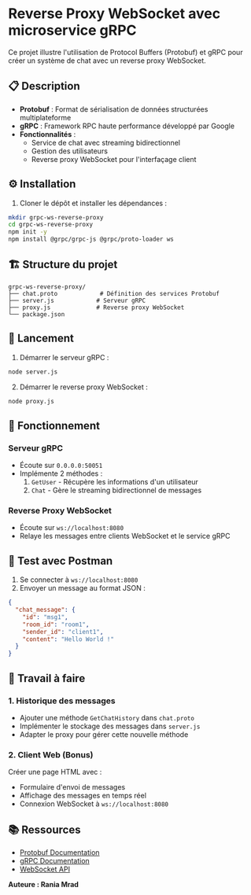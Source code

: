 
# Reverse Proxy WebSocket avec microservice gRPC


Ce projet illustre l'utilisation de Protocol Buffers (Protobuf) et gRPC pour créer un système de chat avec un reverse proxy WebSocket.

## 📋 Description
- **Protobuf** : Format de sérialisation de données structurées multiplateforme
- **gRPC** : Framework RPC haute performance développé par Google
- **Fonctionnalités** :
  - Service de chat avec streaming bidirectionnel
  - Gestion des utilisateurs
  - Reverse proxy WebSocket pour l'interfaçage client

## ⚙️ Installation

1. Cloner le dépôt et installer les dépendances :
```bash
mkdir grpc-ws-reverse-proxy
cd grpc-ws-reverse-proxy
npm init -y
npm install @grpc/grpc-js @grpc/proto-loader ws
```

## 🏗️ Structure du projet

```
grpc-ws-reverse-proxy/
├── chat.proto            # Définition des services Protobuf
├── server.js            # Serveur gRPC
├── proxy.js             # Reverse proxy WebSocket
└── package.json
```

## 🚀 Lancement

1. Démarrer le serveur gRPC :
```bash
node server.js
```

2. Démarrer le reverse proxy WebSocket :
```bash
node proxy.js
```

## 🔧 Fonctionnement

### Serveur gRPC
- Écoute sur `0.0.0.0:50051`
- Implémente 2 méthodes :
  1. `GetUser` - Récupère les informations d'un utilisateur
  2. `Chat` - Gère le streaming bidirectionnel de messages

### Reverse Proxy WebSocket
- Écoute sur `ws://localhost:8080`
- Relaye les messages entre clients WebSocket et le service gRPC

## 🧪 Test avec Postman

1. Se connecter à `ws://localhost:8080`
2. Envoyer un message au format JSON :
```json
{
  "chat_message": {
    "id": "msg1",
    "room_id": "room1",
    "sender_id": "client1",
    "content": "Hello World !"
  }
}
```

## 📝 Travail à faire

### 1. Historique des messages
- Ajouter une méthode `GetChatHistory` dans `chat.proto`
- Implémenter le stockage des messages dans `server.js`
- Adapter le proxy pour gérer cette nouvelle méthode

### 2. Client Web (Bonus)
Créer une page HTML avec :
- Formulaire d'envoi de messages
- Affichage des messages en temps réel
- Connexion WebSocket à `ws://localhost:8080`

## 📚 Ressources
- [Protobuf Documentation](https://developers.google.com/protocol-buffers)
- [gRPC Documentation](https://grpc.io/docs/)
- [WebSocket API](https://developer.mozilla.org/en-US/docs/Web/API/WebSocket)

**Auteure : Rania Mrad**  
